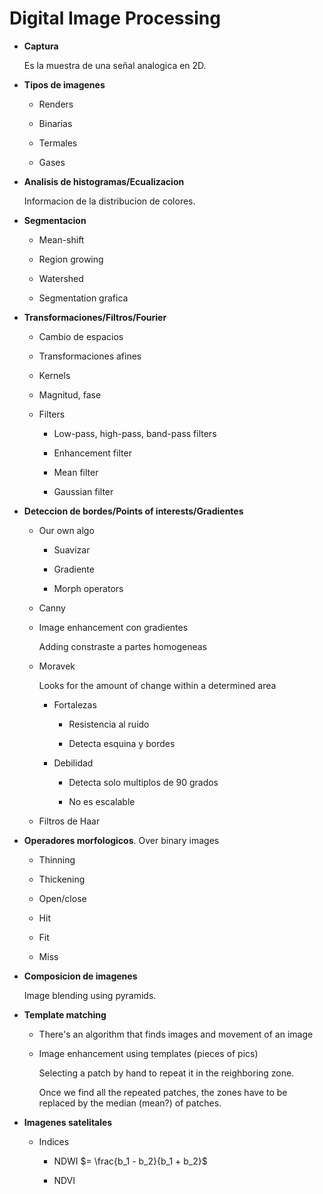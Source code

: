 # Digital Image Processing

- **Captura**

    Es la muestra de una señal analogica en 2D.

- **Tipos de imagenes**
    
    - Renders
    
    - Binarias
    
    - Termales
    
    - Gases

- **Analisis de histogramas/Ecualizacion**

    Informacion de la distribucion de colores.

- **Segmentacion**

    - Mean-shift
    
    - Region growing

    - Watershed

    - Segmentation grafica

- **Transformaciones/Filtros/Fourier**

    - Cambio de espacios

    - Transformaciones afines

    - Kernels

    - Magnitud, fase

    - Filters

        - Low-pass, high-pass, band-pass filters

        - Enhancement filter

        - Mean filter

        - Gaussian filter

- **Deteccion de bordes/Points of interests/Gradientes**

    - Our own algo 
    
        - Suavizar
        
        - Gradiente
        
        - Morph operators
    
    - Canny
    
    - Image enhancement con gradientes 
    
        Adding constraste a partes homogeneas

    - Moravek

        Looks for the amount of change within a determined area

        - Fortalezas

            - Resistencia al ruido  

            - Detecta esquina y bordes

        - Debilidad

            - Detecta solo multiplos de 90 grados

            - No es escalable

    - Filtros de Haar

- **Operadores morfologicos**. Over binary images

    - Thinning
    
    - Thickening
    
    - Open/close
    
    - Hit
    
    - Fit
    
    - Miss 

- **Composicion de imagenes**

    Image blending using pyramids.

- **Template matching**

    - There's an algorithm that finds images and movement of an image
    
    - Image enhancement using templates (pieces of pics)

        Selecting a patch by hand to repeat it in the reighboring zone.
        
        Once we find all the repeated patches, the zones have to be replaced by the median (mean?) of patches.

- **Imagenes satelitales**

    - Indices
    
        - NDWI $= \frac{b_1 - b_2}{b_1 + b_2}$
        
        - NDVI